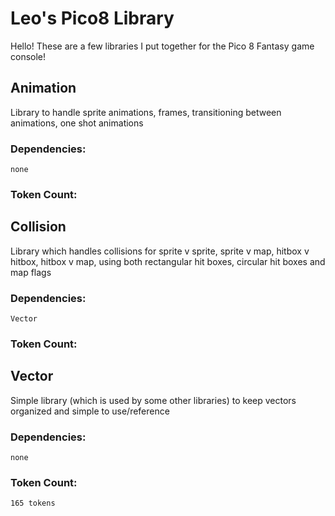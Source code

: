 # Leo's Pico8 Library

Hello! These are a few libraries I put together for the Pico 8 Fantasy game console! 


## Animation
Library to handle sprite animations, frames, transitioning between animations, one shot animations
### Dependencies:
    none
### Token Count:

## Collision
Library which handles collisions for sprite v sprite, sprite v map, hitbox v hitbox, hitbox v map, using both rectangular hit boxes, circular hit boxes and map flags
### Dependencies:
    Vector
### Token Count:

## Vector 
Simple library (which is used by some other libraries) to keep vectors organized and simple to use/reference
### Dependencies:
    none
### Token Count:
    165 tokens
